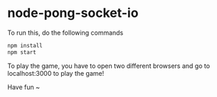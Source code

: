 # node-pong-socket-io

To run this, do the following commands
```sh
npm install
npm start
```

To play the game, you have to open two different browsers and go to localhost:3000 to play the game!

Have fun ~

